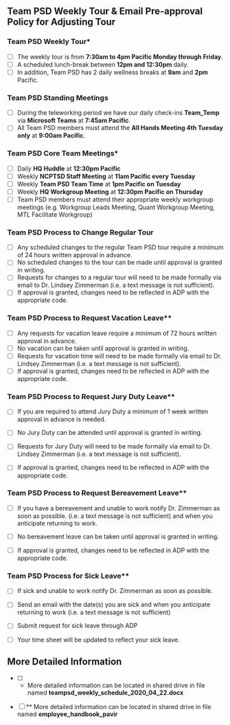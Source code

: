## Team PSD Weekly Tour & Email Pre-approval Policy for Adjusting Tour 

### Team PSD Weekly Tour*
- [ ] The weekly tour is from **7:30am to 4pm Pacific Monday through Friday**.
- [ ] A scheduled lunch-break between **12pm and 12:30pm** daily.
- [ ] In addition, Team PSD has 2 daily wellness breaks at **9am** and **2pm** Pacific.

### Team PSD Standing Meetings  
- [ ] During the teleworking period we have our daily check-ins **Team_Temp** via **Microsoft Teams** at **7:45am Pacific**.
- [ ] All Team PSD members must attend the **All Hands Meeting 4th Tuesday only** at **9:00am Pacific**.

### Team PSD Core Team Meetings* 
- [ ] Daily **HQ Huddle** at **12:30pm Pacific**
- [ ] Weekly **NCPTSD Staff Meeting** at **11am Pacific every Tuesday**
- [ ] Weekly **Team PSD Team Time** at **1pm Pacific on Tuesday**
- [ ] Weekly **HQ Workgroup Meeting** at **12:30pm Pacific on Thursday**
- [ ] Team PSD members must attend their appropriate weekly workgroup meetings (e.g. Workgroup Leads Meeting, Quant Workgroup Meeting, MTL Facilitate Workgroup)

### Team PSD Process to Change Regular Tour
- [ ] Any scheduled changes to the regular Team PSD tour require a minimum of 24 hours written approval in advance.
- [ ] No scheduled changes to the tour can be made until approval is granted in writing.
- [ ] Requests for changes to a regular tour will need to be made formally via email to Dr. Lindsey Zimmerman (i.e. a text message is not sufficient).
- [ ] If approval is granted, changes need to be reflected in ADP with the appropriate code.

### Team PSD Process to Request Vacation Leave** 
- [ ] Any requests for vacation leave require a minimum of 72 hours written approval in advance.
- [ ] No vacation can be taken until approval is granted in writing.
- [ ] Requests for vacation time will need to be made formally via email to Dr. Lindsey Zimmerman (i.e. a text message is not sufficient).
- [ ] If approval is granted, changes need to be reflected in ADP with the appropriate code.

### Team PSD Process to Request Jury Duty Leave** 
- [ ] If you are required to attend Jury Duty a minimum of 1 week written approval in advance is needed.
- [ ] No Jury Duty can be attended  until approval is granted in writing.
- [ ] Requests for Jury Duty will need to be made formally via email to Dr. Lindsey Zimmerman (i.e. a text message is not sufficient).
- [ ] If approval is granted, changes need to be reflected in ADP with the appropriate code.


### Team PSD Process to Request Bereavement Leave** 
- [ ] If you have a bereavement and unable to work notify Dr. Zimmerman as soon as possible.
(i.e. a text message is not sufficient) and when you anticipate returning to work.
- [ ] No bereavement leave can be taken until approval is granted in writing.
- [ ] If approval is granted, changes need to be reflected in ADP with the appropriate code.


### Team PSD Process for Sick Leave** 
- [ ] If sick and unable to work notify Dr. Zimmerman as soon as possible.
- [ ] Send an email with the date(s) you are sick and when you anticipate returning to work (i.e. a text message is not sufficient) 
- [ ] Submit request for sick leave through ADP 
- [ ] Your time sheet will be updated to reflect your sick leave.


## More Detailed Information
- [ ] * More detailed information can be located in shared drive in file named **teampsd_weekly_schedule_2020_04_22.docx**
- [ ] ** More detailed information can be located in shared drive in file named **employee_handbook_pavir**

